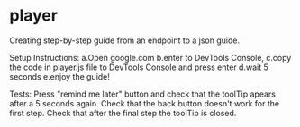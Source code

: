 # player
Creating step-by-step guide from an endpoint to a json guide.

Setup Instructions:
a.Open google.com
b.enter to DevTools Console,
c.copy the code in player.js file to DevTools Console and press enter
d.wait 5 seconds
e.enjoy the guide!

Tests:
Press "remind me later" button and check that the toolTip apears after a 5 seconds again.
Check that the back button doesn't work for the first step.
Check that after the final step the toolTip is closed.

